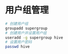 # 用户组管理

```sh
# 创建用户组
groupadd supergroup
# 创建用户并设置用户组
useradd -g supergroup hive
# 设置用户密码
passwd hive
```